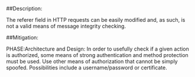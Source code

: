 ##Description:

The referer field in HTTP requests can be easily modified and, as such, is not a valid means of message integrity checking.



##Mitigation:


PHASE:Architecture and Design:
In order to usefully check if a given action is authorized, some means of strong authentication and method protection must be used. Use other means of authorization that cannot be simply spoofed. Possibilities include a username/password or certificate.

